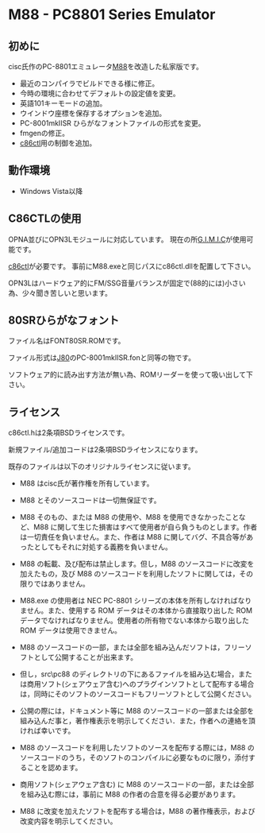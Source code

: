 
# M88 - PC8801 Series Emulator

## 初めに

cisc氏作のPC-8801エミュレータ[M88](http://retropc.net/cisc/m88/)を改造した私家版です。

* 最近のコンパイラでビルドできる様に修正。
* 今時の環境に合わせてデフォルトの設定値を変更。
* 英語101キーモードの追加。
* ウインドウ座標を保存するオプションを追加。
* PC-8001mkIISR ひらがなフォントファイルの形式を変更。
* fmgenの修正。
* [c86ctl](https://launchpad.net/c86ctl)用の制御を追加。

## 動作環境

* Windows Vista以降

## C86CTLの使用

OPNA並びにOPN3Lモジュールに対応しています。
現在の所[G.I.M.I.C](http://gimic.jp/index.php?G.I.M.I.C)が使用可能です。

[c86ctl](https://launchpad.net/c86ctl)が必要です。
事前にM88.exeと同じパスにc86ctl.dllを配置して下さい。

OPN3Lはハードウェア的にFM/SSG音量バランスが固定で(88的には)小さい為、少々聞き苦しいと思います。

## 80SRひらがなフォント

ファイル名はFONT80SR.ROMです。

ファイル形式は[J80](http://www.geocities.jp/upd780c1/pc-8001/index.html)のPC-8001mkIISR.fonと同等の物です。

ソフトウェア的に読み出す方法が無い為、ROMリーダーを使って吸い出して下さい。

## ライセンス

c86ctl.hは2条項BSDライセンスです。

新規ファイル/追加コードは2条項BSDライセンスになります。

既存のファイルは以下のオリジナルライセンスに従います。

* M88 はcisc氏が著作権を所有しています。
* M88 とそのソースコードは一切無保証です。
* M88 そのもの、または M88 の使用や、M88 を使用できなかったことなど、M88 に関して生じた損害はすべて使用者が自ら負うものとします。作者は一切責任を負いません。また、作者は M88 に関してバグ、不具合等があったとしてもそれに対処する義務を負いません。
* M88 の転載、及び配布は禁止します。但し，M88 のソースコードに改変を加えたもの，及び M88 のソースコードを利用したソフトに関しては，その限りではありません。
* M88.exe の使用者は NEC PC-8801 シリーズの本体を所有しなければなりません。また、使用する ROM データはその本体から直接取り出した ROM データでなければなりません。使用者の所有物でない本体から取り出した ROM データは使用できません。

* M88 のソースコードの一部，または全部を組み込んだソフトは，フリーソフトとして公開することが出来ます。
* 但し，src\pc88 のディレクトリの下にあるファイルを組み込む場合，または商用ソフト(シェアウェア含む)へのプラグインソフトとして配布する場合は，同時にそのソフトのソースコードもフリーソフトとして公開ください。
* 公開の際には，ドキュメント等に M88 のソースコードの一部または全部を組み込んだ事と，著作権表示を明示してください．また，作者への連絡を頂ければ幸いです。
* M88 のソースコードを利用したソフトのソースを配布する際には，M88 のソースコードのうち，そのソフトのコンパイルに必要なものに限り，添付することを認めます。
* 商用ソフト(シェアウェア含む) に M88 のソースコードの一部，または全部を組み込む際には，事前に M88 の作者の合意を得る必要があります。
* M88 に改変を加えたソフトを配布する場合は，M88 の著作権表示，および改変内容を明示してください。

